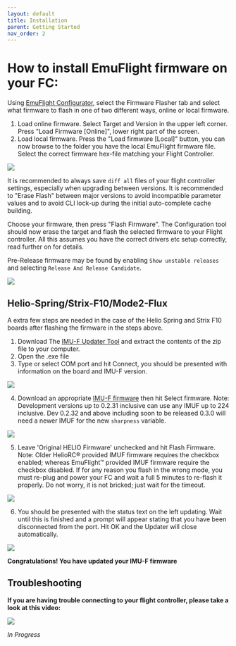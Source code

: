 ```yaml
---
layout: default
title: Installation
parent: Getting Started
nav_order: 2
---
```


# How to install EmuFlight firmware on your FC:

Using [EmuFlight Configurator](https://github.com/emuflight/EmuConfigurator/releases), select the Firmware Flasher tab and select what firmware to flash in one of two different ways, online or local firmware.
  1. Load online firmware.
Select Target and Version in the upper left corner. Press "Load Firmware [Online]", lower right part of the screen.
  2. Load local firmware.
 Press the "Load firmware [Local]" button, you can now browse to the folder you have the local EmuFlight firmware file. Select the correct firmware hex-file matching your Flight Controller.

![](https://github.com/emuflight/emuflight/blob/master/docs/assets/images/emuconfig.png)

It is recommended to always save `diff all` files of your flight controller settings, especially when upgrading between versions.  It is recommended to "Erase Flash" between major versions to avoid incompatible parameter values and to avoid CLI lock-up during the initial auto-complete cache building.

Choose your firmware, then press "Flash Firmware".  The Configuration tool should now erase the target and flash the selected firmware to your Flight controller. All this assumes you have the correct drivers etc setup correctly, read further on for details.

Pre-Release firmware may be found by enabling `Show unstable releases` and selecting `Release And Release Candidate`.

![](https://github.com/emuflight/EmuFlight/wiki/images/show_unstable.png)

## Helio-Spring/Strix-F10/Mode2-Flux

A extra few steps are needed in the case of the Helio Spring and Strix F10 boards after flashing the firmware in the steps above.

1. Download The [IMU-F Updater Tool](https://github.com/emuflight/imu-f/releases/download/209/HELIO-IMU-F-Updater.zip) and extract the contents of the zip file to your computer.
2. Open the .exe file
3. Type or select COM port and hit Connect, you should be presented with information on the board and IMU-F version.

![](https://github.com/emuflight/EmuFlight-Butter-Varient/blob/master/docs/assets/images/imuf_flashing_3.png)

4. Download an appropriate [IMU-F firmware](https://github.com/emuflight/imu-f/releases) then hit Select firmware.  Note: Development versions up to 0.2.31 inclusive can use any IMUF up to 224 inclusive.  Dev 0.2.32 and above including soon to be released 0.3.0 will need a newer IMUF for the new `sharpness` variable.

![](https://github.com/emuflight/EmuFlight-Butter-Varient/blob/master/docs/assets/images/imuf_flashing_4.png)

5. Leave 'Original HELIO Firmware' unchecked and hit Flash Firmware. Note: Older HelioRC® provided IMUF firmware requires the checkbox enabled; whereas EmuFlight™ provided IMUF firmware require the checkbox disabled.  If for any reason you flash in the wrong mode, you must re-plug and power your FC and wait a full 5 minutes to re-flash it properly. Do not worry, it is not bricked; just wait for the timeout.

![](https://github.com/emuflight/EmuFlight-Butter-Varient/blob/master/docs/assets/images/imuf_flashing_5.png)

6. You should be presented with the status text on the left updating. Wait until this is finished and a prompt will appear stating that you have been disconnected from the port. Hit OK and the Updater will close automatically.

![](https://github.com/emuflight/EmuFlight-Butter-Varient/blob/master/docs/assets/images/imuf_flashing_6.png)

**Congratulations! You have updated your IMU-F firmware**

## Troubleshooting

**If you are having trouble connecting to your flight controller, please take a look at this video:**

[![](https://img.youtube.com/vi/m4ygG6Y5zXI/0.jpg)](https://www.youtube.com/watch?v=m4ygG6Y5zXI)

_In Progress_